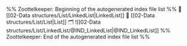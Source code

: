 %% Zoottelkeeper: Beginning of the autogenerated index file list  %%
📄 [[02-Data structures/List/LinkedList|LinkedList]]
📄 [[02-Data structures/List/List|List]]
🗂️ ![[02-Data structures/List/LinkedList/@IND_LinkedList|@IND_LinkedList]]
%% Zoottelkeeper: End of the autogenerated index file list  %%
